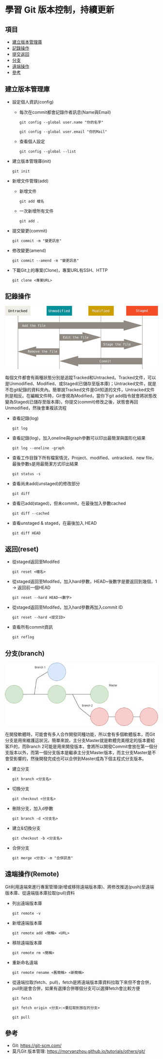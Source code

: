 # 學習 Git 版本控制，持續更新
## 項目
- [建立版本管理庫](#建立版本管理庫)
- [記錄操作](#記錄操作)
- [提交返回](#提交返回)
- [分支](#分支)
- [遠端操作](#遠端操作)
- [參考](#參考)
## 建立版本管理庫
* 設定個人資訊(config)
    * 每次在commit都會記錄作者訊息(Name與Email)

        `git config --global user.name "你的名字"`

        `git config --global user.email "你的Mail"`
    * 查看個人設定

        `git config --global --list`
* 建立版本管理庫(init)

    `git init`
* 新增文件管理(add)
    * 新增文件

        `git add 檔名`
    * 一次新增所有文件

        `git add .`
* 提交變更(commit)

    `git commit -m "變更訊息"`
* 修改變更(amend)

    `git commit --amend -m "變更訊息"`

* 下載Git上的專案(Clone)，專案URL有SSH、HTTP

    `git clone <專案URL>`

## 記錄操作

![GITHUB](./lifecycle.png "紀錄變更到版本庫")

每個文件都會有兩種狀態分別是追蹤Tracked和Untracked。Tracked文件，可以是Unmodified、Modified、或Staged(已儲存至版本庫)；Untracked文件，就是不在git紀錄的資料夾內。簡單說Tracked文件是Git知道的文件，Untracked文件則是相反。在編輯文件時，Git會視為Modified，當你下git add指令就會將狀態改變為Staged(已儲存至版本庫)，你提交(commit)修改之後，狀態會再回Unmodified，然後會重複該流程

* 查看記錄(log)

    `git log`

* 查看記錄(log)，加入oneline與graph參數可以印出最簡潔與圖形化結果

    `git log --oneline -graph`
* 查看工作目錄下所有檔案情況，Project、modified、untracked、new file，最後參數s是用最簡潔方式印出結果

    `git status -s`
* 查看尚未add(unstaged)的修改部分

    `git diff`
* 查看已add(staged)，但未commit，在最後加入參數cached

    `git diff --cached`
* 查看unstaged & staged，在最後加入 HEAD

    `git diff HEAD`
## 返回(reset)
* 從staged返回至Modifed

    `git reset <檔名>`
* 從staged返回至Modifed，加入hard參數，HEAD~後數字是要返回到幾個，1 -> 返回前一個HEAD

    `git reset --hard HEAD~<數字>`
* 從staged返回至Modifed，加入hard參數再加入commit ID

    `git reset --hard <提交ID>`

* 查看所有commit資訊

    `git reflog`

## 分支(branch)
![GITHUB](./branch.png "分支")

在開發軟體時，可能會有多人合作開發同種功能，所以會有多個軟體版本，而Git分支是用來維護這狀況。簡單來說，主分支Master就是軟體完美穩定的版本要給客戶的，而Branch 2可能是用來開發版本，會將所以開發Commit會放在第一個分支版本以外，而第一個分支版本是繼承主分支Master版本，而主分支Master是不會受影響的，然後開發完成也可以合併到Master成為下個主程式分支版本。

* 建立分支

    `git branch <分支名>`
* 切換分支

    `git checkout <分支名>`
* 刪除分支，加入d參數

    `git branch -d <分支名>`
* 建立&切換分支

    `git checkout -b <分支名>`
* 合併分支

    `git merge <分支> -m "合併訊息"`

## 遠端操作(Remote)
Git利用遠端來進行專案管理(新增或移除遠端版本庫)、將修改推送(push)至遠端版本庫、從遠端版本庫拉取(pull)資料

* 列出遠端版本庫
    
    `git remote -v`
* 新增遠端版本庫
    
    `git remote add <簡稱> <URL>`
* 移除遠端版本庫

    `git remote rm <簡稱>`
* 重新命名遠端

    `git remote rename <舊簡稱> <新簡稱>`
* 從遠端拉取(fetch、pull)，fetch是將遠端版本庫資料拉取下來但不會合併，pull則是會合併，如果有選擇合併哪個分支可以選擇fetch會比較方便
    
    `git fetch`

    `git fetch origin <分支>:<要拉取到放在的分支>`

    `git pull`

## 參考
* Git: https://git-scm.com/
* 莫凡Git 版本管理: https://morvanzhou.github.io/tutorials/others/git/